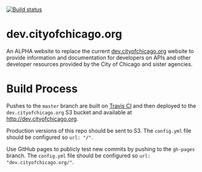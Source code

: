 [![Build status](https://img.shields.io/travis/Chicago/dev.cityofchicago.org/gh-pages.svg?style=flat-square)](https://github.com/Chicago/dev.cityofchicago.org)

# dev.cityofchicago.org

An ALPHA website to replace the current [dev.cityofchicago.org](http://dev.cityofchicago.org) website to provide information and documentation for developers on APIs and other developer resources provided by the City of Chicago and sister agencies.

# Build Process

Pushes to the `master` branch are built on [Travis CI](https://travis-ci.org/Chicago/dev.cityofchicago.org) and then deployed to the `dev.cityofchicago.org` S3 bucket and available at http://dev.cityofchicago.org.

Production versions of this repo should be sent to S3. The `config.yml` file should be configured so `url: "/"`.

Use GitHub pages to publicly test new commits by pushing to the `gh-pages` branch. The `config.yml` file should be configured so `url: "dev.cityofchicago.org/"`.